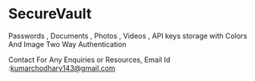 # SecureVault
Passwords , Documents , Photos , Videos , API keys storage with Colors And Image Two Way Authentication

Contact For Any Enquiries or Resources, Email Id :kumarchodhary143@gmail.com
